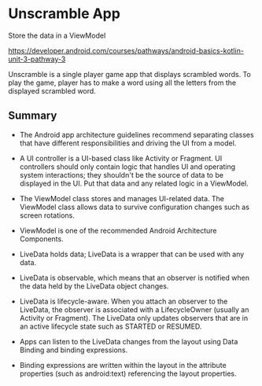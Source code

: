 Unscramble App
===================================

Store the data in a ViewModel

https://developer.android.com/courses/pathways/android-basics-kotlin-unit-3-pathway-3

Unscramble is  a single player game app that displays scrambled words. To play the game, player has
to make a word using all the letters from the displayed scrambled word.


Summary
--------------

- The Android app architecture guidelines recommend separating classes that have different responsibilities and driving the UI from a model.
- A UI controller is a UI-based class like Activity or Fragment. UI controllers should only contain logic that handles UI and operating system interactions; they shouldn't be the source of data to be displayed in the UI. Put that data and any related logic in a ViewModel.
- The ViewModel class stores and manages UI-related data. The ViewModel class allows data to survive configuration changes such as screen rotations.
- ViewModel is one of the recommended Android Architecture Components.

- LiveData holds data; LiveData is a wrapper that can be used with any data.
- LiveData is observable, which means that an observer is notified when the data held by the LiveData object changes.
- LiveData is lifecycle-aware. When you attach an observer to the LiveData, the observer is associated with a LifecycleOwner (usually an Activity or Fragment). The LiveData only updates observers that are in an active lifecycle state such as STARTED or RESUMED.
- Apps can listen to the LiveData changes from the layout using Data Binding and binding expressions.
- Binding expressions are written within the layout in the attribute properties (such as android:text) referencing the layout properties.



